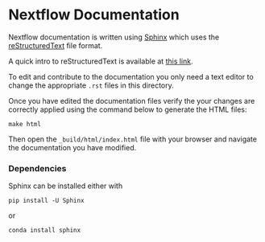 # Nextflow Documentation 

Nextflow documentation is written using [Sphinx](http://www.sphinx-doc.org/) which 
uses the [reStructuredText](https://en.wikipedia.org/wiki/ReStructuredText) file format.

A quick intro to reStructuredText is available at [this link](http://www.sphinx-doc.org/en/master/usage/restructuredtext/basics.html).

To edit and contribute to the documentation you only need a text editor to change the
appropriate `.rst` files in this directory.

Once you have edited the documentation files verify the your changes are correctly applied
using the command below to generate the HTML files:

```
make html
```


Then open the `_build/html/index.html` file with your browser and navigate the documentation
you have modified.


### Dependencies

Sphinx can be installed either with

```
pip install -U Sphinx
```

or

```
conda install sphinx
```
